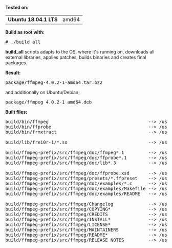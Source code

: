 **Tested on:**
<table>
<!-- tr><td><b>CentOS 7.5-1804</b>   </td><td>x86_64</td></tr -->
<tr><td><b>Ubuntu 18.04.1 LTS</b></td><td>amd64</td></tr>
<!-- tr><td><b>Debian 9.5</b>        </td><td>amd64</td></tr -->
</table>

**Build as root with:**
<pre>
# ./build_all
</pre>
<b>build_all</b> scripts adapts to the OS, where it's running on, downloads all external
libraries, applies patches, builds binaries and creates final packages.

**Result:**
<pre>
package/ffmpeg-4.0.2-1-amd64.tar.bz2
</pre>
and additionally on Ubuntu/Debian:
<pre>
package/ffmpeg_4.0.2-1_amd64.deb
</pre>

**Built files:**
<pre>
build/bin/ffmpeg                                     --> /usr/bin/ffmpeg
build/bin/ffprobe                                    --> /usr/bin/ffprobe
build/bin/frmxtract                                  --> /usr/bin/frmxtract

build/lib/frei0r-1/*.so                              --> /usr/lib/frei0r-1/

build/ffmpeg-prefix/src/ffmpeg/doc/ffmpeg*.1         --> /usr/share/man/man1/
build/ffmpeg-prefix/src/ffmpeg/doc/ffprobe*.1        --> /usr/share/man/man1/
build/ffmpeg-prefix/src/ffmpeg/doc/lib*.3            --> /usr/share/man/man3/

build/ffmpeg-prefix/src/ffmpeg/doc/ffprobe.xsd       --> /usr/share/ffmpeg/
build/ffmpeg-prefix/src/ffmpeg/presets/*.ffpreset    --> /usr/share/ffmpeg/
build/ffmpeg-prefix/src/ffmpeg/doc/examples/*.c      --> /usr/share/ffmpeg/examples/
build/ffmpeg-prefix/src/ffmpeg/doc/examples/Makefile --> /usr/share/ffmpeg/examples/
build/ffmpeg-prefix/src/ffmpeg/doc/examples/README   --> /usr/share/ffmpeg/examples/

build/ffmpeg-prefix/src/ffmpeg/Changelog             --> /usr/share/doc/ffmpeg-4.0.2/
build/ffmpeg-prefix/src/ffmpeg/COPYING*              --> /usr/share/doc/ffmpeg-4.0.2/
build/ffmpeg-prefix/src/ffmpeg/CREDITS               --> /usr/share/doc/ffmpeg-4.0.2/
build/ffmpeg-prefix/src/ffmpeg/INSTALL*              --> /usr/share/doc/ffmpeg-4.0.2/
build/ffmpeg-prefix/src/ffmpeg/LICENSE*              --> /usr/share/doc/ffmpeg-4.0.2/
build/ffmpeg-prefix/src/ffmpeg/MAINTAINERS           --> /usr/share/doc/ffmpeg-4.0.2/
build/ffmpeg-prefix/src/ffmpeg/README*               --> /usr/share/doc/ffmpeg-4.0.2/
build/ffmpeg-prefix/src/ffmpeg/RELEASE_NOTES         --> /usr/share/doc/ffmpeg-4.0.2/
</pre>
